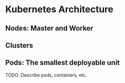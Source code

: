 # Kubernetes Architecture

## Nodes: Master and Worker

## Clusters

## Pods: The smallest deployable unit

TODO: Describe pods, containers, etc.

